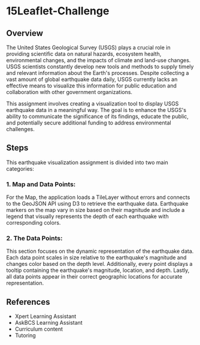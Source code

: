# 15Leaflet-Challenge

## Overview

The United States Geological Survey (USGS) plays a crucial role in providing scientific data on natural hazards, ecosystem health, environmental changes, and the impacts of climate and land-use changes. USGS scientists constantly develop new tools and methods to supply timely and relevant information about the Earth's processes. Despite collecting a vast amount of global earthquake data daily, USGS currently lacks an effective means to visualize this information for public education and collaboration with other government organizations.

This assignment involves creating a visualization tool to display USGS earthquake data in a meaningful way. The goal is to enhance the USGS's ability to communicate the significance of its findings, educate the public, and potentially secure additional funding to address environmental challenges.


## Steps

This earthquake visualization assignment is divided into two main categories: 


### 1. Map and Data Points:
For the Map, the application loads a TileLayer without errors and connects to the GeoJSON API using D3 to retrieve the earthquake data. Earthquake markers on the map vary in size based on their magnitude and include a legend that visually represents the depth of each earthquake with corresponding colors.

### 2. The Data Points:
This section focuses on the dynamic representation of the earthquake data. Each data point scales in size relative to the earthquake's magnitude and changes color based on the depth level. Additionally, every point displays a tooltip containing the earthquake's magnitude, location, and depth. Lastly, all data points appear in their correct geographic locations for accurate representation.


## References

- Xpert Learning Assistant
- AskBCS Learning Assistant
- Curriculum content
- Tutoring